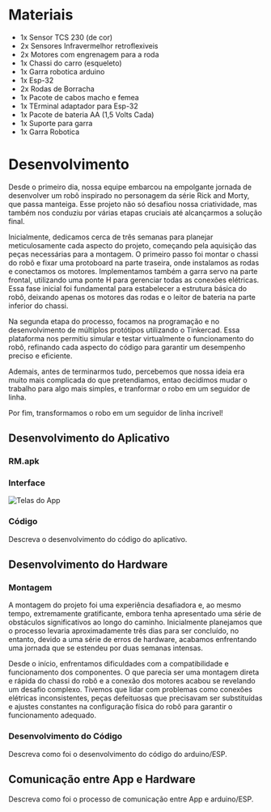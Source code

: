 
# Materiais
- 1x Sensor TCS 230 (de cor)
- 2x Sensores Infravermelhor retroflexiveis
- 2x Motores com engrenagem para a roda
- 1x Chassi do carro (esqueleto)
- 1x Garra robotica arduino
- 1x Esp-32
- 2x Rodas de Borracha
- 1x Pacote de cabos macho e femea
- 1x TErminal adaptador para Esp-32
- 1x Pacote de bateria AA (1,5 Volts Cada)
- 1x Suporte para garra
- 1x Garra Robotica

# Desenvolvimento

Desde o primeiro dia, nossa equipe embarcou na empolgante jornada de desenvolver um robô inspirado no personagem da série Rick and Morty, que passa manteiga. Esse projeto não só desafiou nossa criatividade, mas também nos conduziu por várias etapas cruciais até alcançarmos a solução final.

Inicialmente, dedicamos cerca de três semanas para planejar meticulosamente cada aspecto do projeto, começando pela aquisição das peças necessárias para a montagem. O primeiro passo foi montar o chassi do robô e fixar uma protoboard na parte traseira, onde instalamos as rodas e conectamos os motores. Implementamos também a garra servo na parte frontal, utilizando uma ponte H para gerenciar todas as conexões elétricas. Essa fase inicial foi fundamental para estabelecer a estrutura básica do robô, deixando apenas os motores das rodas e o leitor de bateria na parte inferior do chassi.

Na segunda etapa do processo, focamos na programação e no desenvolvimento de múltiplos protótipos utilizando o Tinkercad. Essa plataforma nos permitiu simular e testar virtualmente o funcionamento do robô, refinando cada aspecto do código para garantir um desempenho preciso e eficiente.

Ademais, antes de terminarmos tudo, percebemos que nossa ideia era muito mais complicada do que pretendiamos, entao decidimos mudar o trabalho para algo mais simples, e tranformar o robo em um seguidor de linha.

Por fim, transformamos o robo em um seguidor de linha incrivel!

## Desenvolvimento do Aplicativo
### RM.apk


### Interface
![Telas do App](https://github.com/ICEI-PUC-Minas-EC-TI/pmg-ec-2024-1-p1-liec-t1-g1-robo_garcom/assets/63082391/0fddba71-640a-4add-9d34-decaa252d90d)


### Código

Descreva o desenvolvimento do código do aplicativo.

## Desenvolvimento do Hardware


### Montagem

A montagem do projeto foi uma experiência desafiadora e, ao mesmo tempo, extremamente gratificante, embora tenha apresentado uma série de obstáculos significativos ao longo do caminho. Inicialmente planejamos que o processo levaria aproximadamente três dias para ser concluído, no entanto, devido a uma série de erros de hardware, acabamos enfrentando uma jornada que se estendeu por duas semanas intensas.

Desde o início, enfrentamos dificuldades com a compatibilidade e funcionamento dos componentes. O que parecia ser uma montagem direta e rápida do chassi do robô e a conexão dos motores acabou se revelando um desafio complexo. Tivemos que lidar com problemas como conexões elétricas inconsistentes, peças defeituosas que precisavam ser substituídas e ajustes constantes na configuração física do robô para garantir o funcionamento adequado.

### Desenvolvimento do Código

Descreva como foi o desenvolvimento do código do arduino/ESP.

## Comunicação entre App e Hardware

Descreva como foi o processo de comunicação entre App e arduino/ESP.
